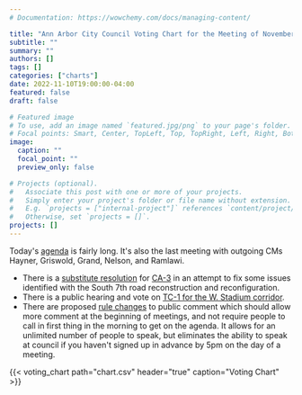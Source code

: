 ```yaml
---
# Documentation: https://wowchemy.com/docs/managing-content/

title: "Ann Arbor City Council Voting Chart for the Meeting of November 10, 2022"
subtitle: ""
summary: ""
authors: []
tags: []
categories: ["charts"]
date: 2022-11-10T19:00:00-04:00
featured: false
draft: false

# Featured image
# To use, add an image named `featured.jpg/png` to your page's folder.
# Focal points: Smart, Center, TopLeft, Top, TopRight, Left, Right, BottomLeft, Bottom, BottomRight.
image:
  caption: ""
  focal_point: ""
  preview_only: false

# Projects (optional).
#   Associate this post with one or more of your projects.
#   Simply enter your project's folder or file name without extension.
#   E.g. `projects = ["internal-project"]` references `content/project/deep-learning/index.md`.
#   Otherwise, set `projects = []`.
projects: []
---
```


Today's [agenda](http://a2gov.legistar.com/MeetingDetail.aspx?ID=914283&GUID=FDDA6717-4EF1-4953-A0C9-8F19C77B2D4A&Options=info|&Search=) is fairly long. It's also the last meeting with outgoing CMs Hayner, Griswold, Grand, Nelson, and Ramlawi.

* There is a [substitute resolution](https://a2gov.legistar.com/View.ashx?M=F&ID=11442199&GUID=54A81B48-F282-4EED-BB33-CD9B9CCEF38D) for [CA-3](http://a2gov.legistar.com/LegislationDetail.aspx?ID=5898937&GUID=6A2588A9-AFBC-4D2B-8F8D-BEB7A66B0FFA&Options=&Search=) in an attempt to fix some issues identified with the South 7th road reconstruction and reconfiguration.
* There is a public hearing and vote on [TC-1 for the W. Stadium corridor](http://a2gov.legistar.com/LegislationDetail.aspx?ID=5848468&GUID=2C93A7BD-8254-47C4-B6DA-8F34B104B038&Options=&Search=).
* There are proposed [rule changes](http://a2gov.legistar.com/LegislationDetail.aspx?ID=5900759&GUID=3CD03E59-E8DD-4E23-8236-6F27C20B610F&Options=&Search=) to public comment which should allow more comment at the beginning of meetings, and not require people to call in first thing in the morning to get on the agenda. It allows for an unlimited number of people to speak, but eliminates the ability to speak at council if you haven't signed up in advance by 5pm on the day of a meeting.

{{< voting_chart path="chart.csv" header="true" caption="Voting Chart" >}}
